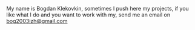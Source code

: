 My name is Bogdan Klekovkin, sometimes I push here my projects, if you like what I do and you want to work with my, send me an email on bog2003izh@gmail.com
